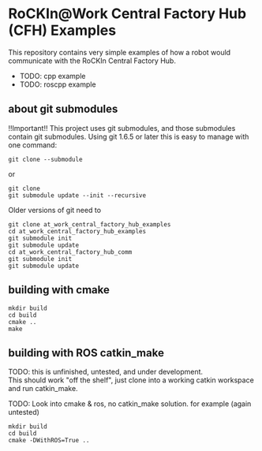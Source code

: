 RoCKIn@Work Central Factory Hub (CFH) Examples
==============================================

This repository contains very simple examples of how a robot would communicate with the RoCKIn Central Factory Hub.

  - TODO: cpp example 
  - TODO: roscpp example

about git submodules
--------------------

!!Important!! This project uses git submodules, and those submodules contain git submodules. 
Using git 1.6.5 or later this is easy to manage with one command:

    git clone --submodule
    
or 

    git clone
    git submodule update --init --recursive

Older versions of git need to

    git clone at_work_central_factory_hub_examples
    cd at_work_central_factory_hub_examples
    git submodule init
    git submodule update
    cd at_work_central_factory_hub_comm
    git submodule init
    git submodule update

building with cmake
-------------------

    mkdir build
    cd build
    cmake ..
    make

building with ROS catkin_make
-----------------------------

TODO: this is unfinished, untested, and under development.   
This should work "off the shelf", just clone into a working catkin workspace and run catkin_make.

TODO:
Look into cmake & ros, no catkin_make solution. 
for example (again untested)

    mkdir build
    cd build
    cmake -DWithROS=True ..   
